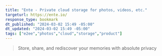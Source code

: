 ```yaml
---
title: "Ente - Private cloud storage for photos, videos, etc."
targeturl: https://ente.io/
response_type: bookmark
dt_published: "2024-03-02 15:49 -05:00"
dt_updated: "2024-03-02 15:49 -05:00"
tags: ["e2ee","photos","cloud","storage","product"]
---
```


> Store, share, and rediscover your memories with absolute privacy